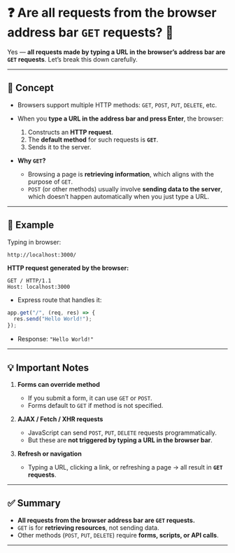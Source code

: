 
# ❓ Are all requests from the browser address bar `GET` requests? 🧩

Yes — **all requests made by typing a URL in the browser’s address bar are `GET` requests**. Let’s break this down carefully.

---

## 🧠 Concept

* Browsers support multiple HTTP methods: `GET`, `POST`, `PUT`, `DELETE`, etc.

* When you **type a URL in the address bar and press Enter**, the browser:

  1. Constructs an **HTTP request**.
  2. The **default method** for such requests is **`GET`**.
  3. Sends it to the server.

* **Why `GET`?**

  * Browsing a page is **retrieving information**, which aligns with the purpose of `GET`.
  * `POST` (or other methods) usually involve **sending data to the server**, which doesn’t happen automatically when you just type a URL.

---

## 🔧 Example

Typing in browser:

```
http://localhost:3000/
```

**HTTP request generated by the browser:**

```
GET / HTTP/1.1
Host: localhost:3000
```

* Express route that handles it:

```js
app.get("/", (req, res) => {
  res.send("Hello World!");
});
```

* Response: `"Hello World!"`

---

## 💡 Important Notes

1. **Forms can override method**

   * If you submit a form, it can use `GET` or `POST`.
   * Forms default to `GET` if method is not specified.

2. **AJAX / Fetch / XHR requests**

   * JavaScript can send `POST`, `PUT`, `DELETE` requests programmatically.
   * But these are **not triggered by typing a URL in the browser bar**.

3. **Refresh or navigation**

   * Typing a URL, clicking a link, or refreshing a page → all result in **`GET` requests**.

---

## ✅ Summary

* **All requests from the browser address bar are `GET` requests.**
* `GET` is for **retrieving resources**, not sending data.
* Other methods (`POST`, `PUT`, `DELETE`) require **forms, scripts, or API calls**.

---
